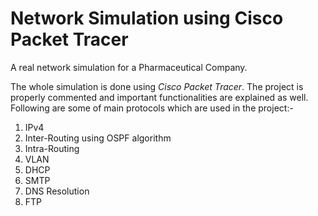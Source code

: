 # Network Simulation using Cisco Packet Tracer
A real network simulation for a Pharmaceutical Company.

The whole simulation is done using *Cisco Packet Tracer*. The project is properly commented and important functionalities are explained as well. 
Following are some of main protocols which are used in the project:-
1. IPv4
2. Inter-Routing using OSPF algorithm
3. Intra-Routing
4. VLAN
5. DHCP
6. SMTP
7. DNS Resolution
8. FTP
